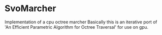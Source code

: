 # SvoMarcher
Implementation of a cpu octree marcher
Basically this is an iterative port of 'An Efficient Parametric Algorithm for Octree Traversal'
for use on gpu.
